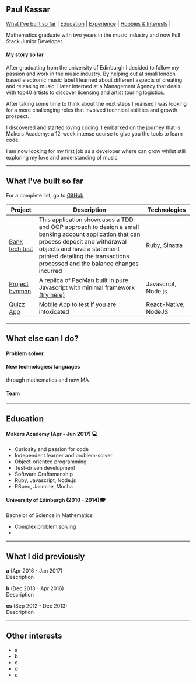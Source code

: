 ## Paul Kassar
 [What I've built so far](#built) | [Education](#education) | [Experience](#experience) | [Hobbies & Interests](#hobbies) |

Mathematics graduate with two years in the music industry and now Full Stack Junior Developer.

#### My story so far

After graduating from the university of Edinburgh I decided to follow my passion and work in the music industry. By helping out at small london based electronic music label I learned about different aspects of creating and releasing music. I later interned at a Management Agency that deals with top40 artists to discover licensing and artist touring logistics.

After taking some time to think about the next steps I realised I was looking for a more challenging roles that involved technical abilities and growth prospect.

I discovered and started loving coding. I embarked on the journey that is Makers Academy: a 12-week intense course to give you the tools to learn code.

I am now looking for my first job as a developer where can grow whilst still exploring my love and understanding of music


---
<a name="built"></a>
## What I've built so far

For a complete list, go to [GitHub](https://github.com/pkassar)

| Project   | Description | Technologies |
|-------------   |---         |---           |
| [Bank tech test](https://github.com/JayWebDevCom/bank-tech-test)| This application showcases a TDD and OOP approach to design a small banking account application that can process deposit and withdrawal objects and have a statement printed detailing the transactions processed and the balance changes incurred | Ruby, Sinatra |
| [Project byoman](https://github.com/henryhobhouse/project_byoman) | A replica of PacMan built in pure Javascript with minimal framework [(try here)](https://project-byo-man.herokuapp.com/)  | Javascript, Node.js |
| [Quizz App](https://github.com/henryhobhouse/quiz-app) | Mobile App to test if you are intoxicated  | React-Native, NodeJS |
---

## What else can I do?

#### Problem solver


#### New technologies/ languages
through mathematics and now MA


#### Team





---

<a name="education"></a>
## Education

#### Makers Academy (Apr - Jun 2017) 💻

- Curiosity and passion for code
- Independent learner and problem-solver
- Object-oriented programming
- Test-driven development
- Software Craftsmanship
- Ruby, Javascript, Node.js
- RSpec, Jasmine, Mocha

#### University of Edinburgh (2010 - 2014)‍🎓

Bachelor of Science in Mathematics

- Complex problem solving
-

---

## What I did previously

**a** (Apr 2016 - Jan 2017)  
Description

**b** (Dec 2013 - Apr 2016)  
Description

**cs** (Sep 2012 - Dec 2013)  
Description


---

## Other interests

- a
- b
- c
- d
- e

